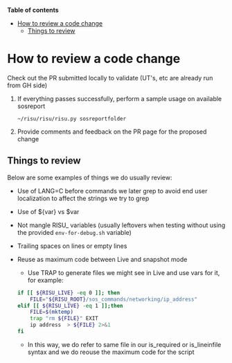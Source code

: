 **Table of contents**

<!-- TOC depthFrom:1 insertAnchor:false orderedList:false -->

- [How to review a code change](#how-to-review-a-code-change)
  - [Things to review](#things-to-review)

<!-- /TOC -->

# How to review a code change

Check out the PR submitted locally to validate (UT's, etc are already run from GH side)

1.  If everything passes successfully, perform a sample usage on available sosreport

        ~/risu/risu/risu.py sosreportfolder

1.  Provide comments and feedback on the PR page for the proposed change

## Things to review

Below are some examples of things we do usually review:

- Use of LANG=C before commands we later grep to avoid end user localization to affect the strings we try to grep
- Use of ${var} vs $var
- Not mangle RISU\_ variables (usually leftovers when testing without using the provided `env-for-debug.sh` variable)
- Trailing spaces on lines or empty lines
- Reuse as maximum code between Live and snapshot mode

  - Use TRAP to generate files we might see in Live and use vars for it, for example:

  ```sh
  if [[ ${RISU_LIVE} -eq 0 ]]; then
      FILE="${RISU_ROOT}/sos_commands/networking/ip_address"
  elif [[ ${RISU_LIVE} -eq 1 ]];then
      FILE=$(mktemp)
      trap "rm ${FILE}" EXIT
      ip address  > ${FILE} 2>&1
  fi
  ```

  - In this way, we do refer to same file in our is_required or is_lineinfile syntax and we do reouse the maximum code for the script
